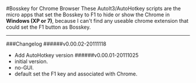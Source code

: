 #Bosskey for Chrome Browser
These AutoIt3/AutoHotkey scripts are the micro apps that set the Bosskey to F1
to hide or show the Chrome in **Windows (XP or 7)**, 
because I can't find any useable chrome extension that could set the F1 button as Bosskey.
***
###Changelog
######v0.00.02-20111118
- Add AutoHotkey version
######v0.00.01-20111025
- initial version.
- no-GUI.
- default set the F1 key and associated with Chrome.
